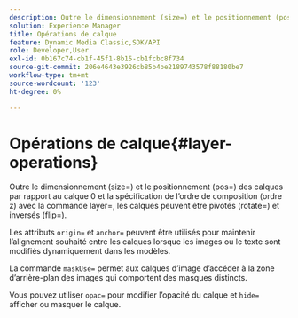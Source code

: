 ```yaml
---
description: Outre le dimensionnement (size=) et le positionnement (pos=) des calques par rapport au calque 0 et la spécification de l’ordre de composition (ordre z) avec la commande layer=, les calques peuvent être pivotés (rotate=) et inversés (flip=).
solution: Experience Manager
title: Opérations de calque
feature: Dynamic Media Classic,SDK/API
role: Developer,User
exl-id: 0b167c74-cb1f-45f1-8b15-cb1fcbc8f734
source-git-commit: 206e4643e3926cb85b4be2189743578f88180be7
workflow-type: tm+mt
source-wordcount: '123'
ht-degree: 0%

---
```


# Opérations de calque{#layer-operations}

Outre le dimensionnement (size=) et le positionnement (pos=) des calques par rapport au calque 0 et la spécification de l’ordre de composition (ordre z) avec la commande layer=, les calques peuvent être pivotés (rotate=) et inversés (flip=).

Les attributs `origin=` et `anchor=` peuvent être utilisés pour maintenir l’alignement souhaité entre les calques lorsque les images ou le texte sont modifiés dynamiquement dans les modèles.

La commande `maskUse=` permet aux calques d’image d’accéder à la zone d’arrière-plan des images qui comportent des masques distincts.

Vous pouvez utiliser `opac=` pour modifier l’opacité du calque et `hide=` afficher ou masquer le calque.
